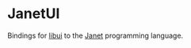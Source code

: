 # JanetUI

Bindings for [libui](https://github.com/andlabs/libui) to the [Janet](https://janet-lang.org/) programming language.
